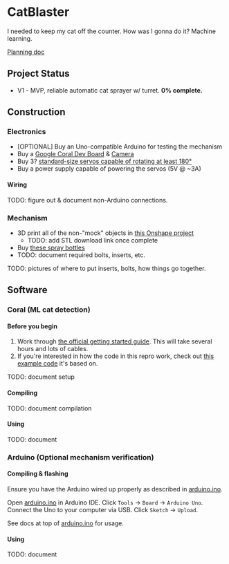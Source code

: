# CatBlaster

I needed to keep my cat off the counter. How was I gonna do it? Machine learning.

[Planning doc](https://docs.google.com/document/d/1KNuEtG3Wgm6QG2y88D0SqNwudclRFZjXtyDJKQjURqY/edit)

## Project Status

*   V1 - MVP, reliable automatic cat sprayer w/ turret. **0% complete.**

## Construction

### Electronics

*   [OPTIONAL] Buy an Uno-compatible Arduino for testing the mechanism
*   Buy a [Google Coral Dev Board](https://coral.ai/products/dev-board) &
    [Camera](https://coral.ai/products/camera/)
*   Buy 3? [standard-size servos capable of rotating at least 180°](https://smile.amazon.com/gp/product/B07BVR816V/)
*   Buy a power supply capable of powering the servos (5V @ ~3A)

#### Wiring

TODO: figure out & document non-Arduino connections.

### Mechanism

*   3D print all of the non-"mock" objects in
    [this Onshape project](https://cad.onshape.com/documents/47c72d516ac62e140d6938a8/w/27975d840fed51e4dc37090b/e/f8ad727473f5e898687cdebd)
    *   TODO: add STL download link once complete
*   Buy [these spray bottles](https://smile.amazon.com/gp/product/B077GHR4B3)
*   TODO: document required bolts, inserts, etc.

TODO: pictures of where to put inserts, bolts, how things go together.

## Software

### Coral (ML cat detection)

#### Before you begin

1.  Work through [the official getting started guide](https://coral.ai/docs/dev-board/get-started).
    This will take several hours and lots of cables.
2.  If you're interested in how the code in this repro work, check out
    [this example code](https://github.com/google-coral/examples-camera/tree/master/nativeapp)
    it's based on.

TODO: document setup

#### Compiling

TODO: document compilation

#### Using

TODO: document

### Arduino (Optional mechanism verification)

#### Compiling & flashing

Ensure you have the Arduino wired up properly as described in
[arduino.ino](arduino/arduino.ino).

Open [arduino.ino](arduino/arduino.ino) in Arduino IDE. Click `Tools` -> `Board`
-> `Arduino Uno`. Connect the Uno to your computer via USB. Click `Sketch` ->
`Upload`.

See docs at top of [arduino.ino](arduino/arduino.ino) for usage.

#### Using

TODO: document
